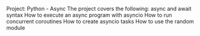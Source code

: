 Project: Python - Async
The project covers the following:
async and await syntax
How to execute an async program with asyncio
How to run concurrent coroutines
How to create asyncio tasks
How to use the random module
